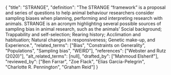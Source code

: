 {
    "title": "STRANGE",
    "definition": "The STRANGE “framework” is a proposal and series of questions to help animal behaviour researchers consider sampling biases when planning, performing and interpreting research with animals. STRANGE is an acronym highlighting several possible sources of sampling bias in animal research, such as the animals’ Social background; Trappability and self-selection; Rearing history; Acclimation and habituation; Natural changes in responsiveness; Genetic make-up, and Experience.",
    "related_terms": ["Bias", "Constraints on Generality", "Populations", "Sampling bias", "WEIRD"],
    "references": ["Webster and Rutz (2020)"],
    "alt_related_terms": [null],
    "drafted_by": ["Mahmoud Elsherif"],
    "reviewed_by": ["Ben Farrar", "Zoe Flack", "Elias Garcia-Pelegrin", "Charlotte R. Pennington", "Graham Reid"]
  }
